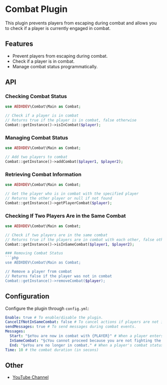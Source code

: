 # Combat Plugin
This plugin prevents players from escaping during combat and allows you to check if a player is currently engaged in combat.

## Features
- Prevent players from escaping during combat.
- Check if a player is in combat.
- Manage combat status programmatically.

## API

### Checking Combat Status
```php
use AEDXDEV\Combat\Main as Combat;

// Check if a player is in combat
// Returns true if the player is in combat, false otherwise
Combat::getInstance()->isInCombat($player);
```

### Managing Combat Status
```php
use AEDXDEV\Combat\Main as Combat;

// Add two players to combat
Combat::getInstance()->addCombat($player1, $player2);

```

### Retrieving Combat Information
```php
use AEDXDEV\Combat\Main as Combat;

// Get the player who is in combat with the specified player
// Returns the other player or null if not found
Combat::getInstance()->getPlayerCombat($player);
```

### Checking If Two Players Are in the Same Combat
```php
use AEDXDEV\Combat\Main as Combat;

// Check if two players are in the same combat
// Returns true if the players are in combat with each other, false otherwise
Combat::getInstance()->isInSameCombat($player1, $player2);

### Removing Combat Status
```php
use AEDXDEV\Combat\Main as Combat;

// Remove a player from combat
// Returns false if the player was not in combat
Combat::getInstance()->removeCombat($player);

```

## Configuration
Configure the plugin through `config.yml`:

```yaml
Enable: true # To enable/disable the plugin.
CancelIfNotInSameCombat: false # To cancel actions if players are not in the same combat.
sendMessages: true # To send messages during combat events.
Messages:
  Start: "§eYou are now in combat with {PLAYER}" # When a player enters combat with another player
  InSameCombat: "§cYou cannot proceed because you are not fighting the same opponent. Please focus on your current combat!" # When a player tries to engage a different opponent while in combat
  End: "§eYou are no longer in combat." # When a player's combat status ends
Time: 10 # the combat duration (in secons)
```

## Other
- [YouTube Channel](https://youtube.com/@AEDXDEV)